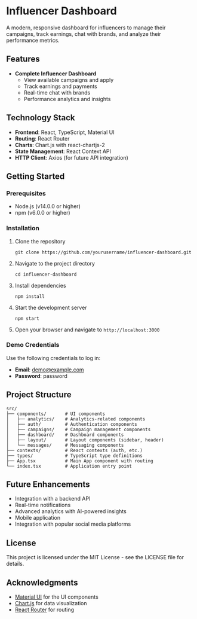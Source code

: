 # Influencer Dashboard

A modern, responsive dashboard for influencers to manage their campaigns, track earnings, chat with brands, and analyze their performance metrics.

## Features

- **Complete Influencer Dashboard**
  - View available campaigns and apply
  - Track earnings and payments
  - Real-time chat with brands
  - Performance analytics and insights

## Technology Stack

- **Frontend**: React, TypeScript, Material UI
- **Routing**: React Router
- **Charts**: Chart.js with react-chartjs-2
- **State Management**: React Context API
- **HTTP Client**: Axios (for future API integration)

## Getting Started

### Prerequisites

- Node.js (v14.0.0 or higher)
- npm (v6.0.0 or higher)

### Installation

1. Clone the repository
   ```
   git clone https://github.com/yourusername/influencer-dashboard.git
   ```

2. Navigate to the project directory
   ```
   cd influencer-dashboard
   ```

3. Install dependencies
   ```
   npm install
   ```

4. Start the development server
   ```
   npm start
   ```

5. Open your browser and navigate to `http://localhost:3000`

### Demo Credentials

Use the following credentials to log in:

- **Email**: demo@example.com
- **Password**: password

## Project Structure

```
src/
├── components/       # UI components
│   ├── analytics/    # Analytics-related components
│   ├── auth/         # Authentication components
│   ├── campaigns/    # Campaign management components
│   ├── dashboard/    # Dashboard components
│   ├── layout/       # Layout components (sidebar, header)
│   └── messages/     # Messaging components
├── contexts/         # React contexts (auth, etc.)
├── types/            # TypeScript type definitions
├── App.tsx           # Main App component with routing
└── index.tsx         # Application entry point
```

## Future Enhancements

- Integration with a backend API
- Real-time notifications
- Advanced analytics with AI-powered insights
- Mobile application
- Integration with popular social media platforms

## License

This project is licensed under the MIT License - see the LICENSE file for details.

## Acknowledgments

- [Material UI](https://mui.com/) for the UI components
- [Chart.js](https://www.chartjs.org/) for data visualization
- [React Router](https://reactrouter.com/) for routing
